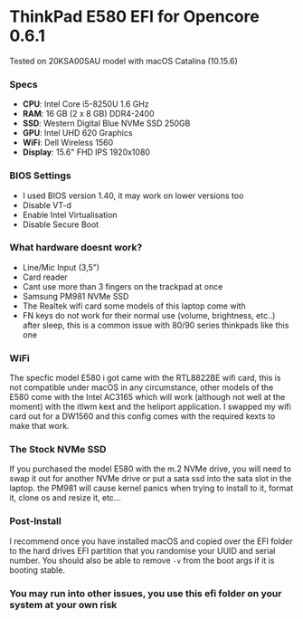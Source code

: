 # ThinkPad E580 EFI for Opencore 0.6.1
Tested on 20KSA00SAU model with macOS Catalina (10.15.6)

### Specs
* **CPU**: Intel Core i5-8250U 1.6 GHz
* **RAM**: 16 GB (2 x 8 GB) DDR4-2400
* **SSD**: Western Digital Blue NVMe SSD 250GB
* **GPU**: Intel UHD 620 Graphics
* **WiFi**: Dell Wireless 1560
* **Display**: 15.6" FHD IPS 1920x1080

### BIOS Settings
* I used BIOS version 1.40, it may work on lower versions too
* Disable VT-d
* Enable Intel Virtualisation
* Disable Secure Boot

### What hardware doesnt work?
* Line/Mic Input (3,5")
* Card reader
* Cant use more than 3 fingers on the trackpad at once
* Samsung PM981 NVMe SSD
* The Realtek wifi card some models of this laptop come with
* FN keys do not work for their normal use (volume, brightness, etc..) after sleep, this is a common issue with 80/90 series thinkpads like this one

### WiFi

The specfic model E580 i got came with the RTL8822BE wifi card, this is not compatible under macOS in any circumstance, other models of the E580 come with the Intel AC3165 which will work (although not well at the moment) with the itlwm kext and the heliport application. I swapped my wifi card out for a DW1560 and this config comes with the required kexts to make that work.

### The Stock NVMe SSD

If you purchased the model E580 with the m.2 NVMe drive, you will need to swap it out for another NVMe drive or put a sata ssd into the sata slot in the laptop. the PM981 will cause kernel panics when trying to install to it, format it, clone os and resize it, etc...

### Post-Install

I recommend once you have installed macOS and copied over the EFI folder to the hard drives EFI partition that you randomise your UUID and serial number. You should also be able to remove `-v` from the boot args if it is booting stable.

### You may run into other issues, you use this efi folder on your system at your own risk
